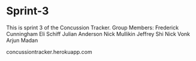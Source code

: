 # Sprint-3
This is sprint 3 of the Concussion Tracker.
Group Members:
Frederick Cunningham
Eli Schiff
Julian Anderson
Nick Mullikin
Jeffrey Shi
Nick Vonk
Arjun Madan


concussiontracker.herokuapp.com

